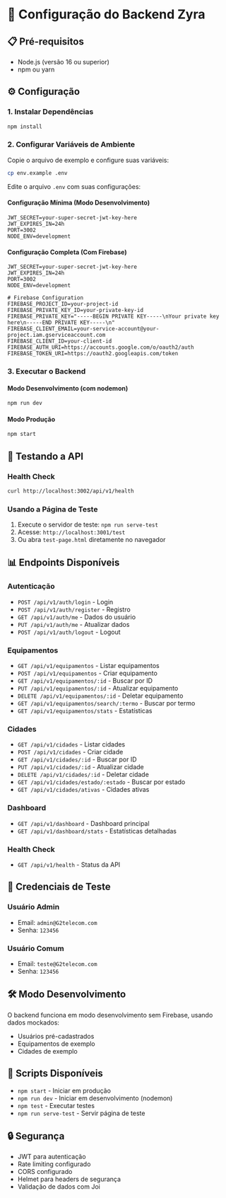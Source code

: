 # 🚀 Configuração do Backend Zyra

## 📋 Pré-requisitos

- Node.js (versão 16 ou superior)
- npm ou yarn

## ⚙️ Configuração

### 1. Instalar Dependências
```bash
npm install
```

### 2. Configurar Variáveis de Ambiente

Copie o arquivo de exemplo e configure suas variáveis:
```bash
cp env.example .env
```

Edite o arquivo `.env` com suas configurações:

#### Configuração Mínima (Modo Desenvolvimento)
```env
JWT_SECRET=your-super-secret-jwt-key-here
JWT_EXPIRES_IN=24h
PORT=3002
NODE_ENV=development
```

#### Configuração Completa (Com Firebase)
```env
JWT_SECRET=your-super-secret-jwt-key-here
JWT_EXPIRES_IN=24h
PORT=3002
NODE_ENV=development

# Firebase Configuration
FIREBASE_PROJECT_ID=your-project-id
FIREBASE_PRIVATE_KEY_ID=your-private-key-id
FIREBASE_PRIVATE_KEY="-----BEGIN PRIVATE KEY-----\nYour private key here\n-----END PRIVATE KEY-----\n"
FIREBASE_CLIENT_EMAIL=your-service-account@your-project.iam.gserviceaccount.com
FIREBASE_CLIENT_ID=your-client-id
FIREBASE_AUTH_URI=https://accounts.google.com/o/oauth2/auth
FIREBASE_TOKEN_URI=https://oauth2.googleapis.com/token
```

### 3. Executar o Backend

#### Modo Desenvolvimento (com nodemon)
```bash
npm run dev
```

#### Modo Produção
```bash
npm start
```

## 🧪 Testando a API

### Health Check
```bash
curl http://localhost:3002/api/v1/health
```

### Usando a Página de Teste
1. Execute o servidor de teste: `npm run serve-test`
2. Acesse: `http://localhost:3001/test`
3. Ou abra `test-page.html` diretamente no navegador

## 📊 Endpoints Disponíveis

### Autenticação
- `POST /api/v1/auth/login` - Login
- `POST /api/v1/auth/register` - Registro
- `GET /api/v1/auth/me` - Dados do usuário
- `PUT /api/v1/auth/me` - Atualizar dados
- `POST /api/v1/auth/logout` - Logout

### Equipamentos
- `GET /api/v1/equipamentos` - Listar equipamentos
- `POST /api/v1/equipamentos` - Criar equipamento
- `GET /api/v1/equipamentos/:id` - Buscar por ID
- `PUT /api/v1/equipamentos/:id` - Atualizar equipamento
- `DELETE /api/v1/equipamentos/:id` - Deletar equipamento
- `GET /api/v1/equipamentos/search/:termo` - Buscar por termo
- `GET /api/v1/equipamentos/stats` - Estatísticas

### Cidades
- `GET /api/v1/cidades` - Listar cidades
- `POST /api/v1/cidades` - Criar cidade
- `GET /api/v1/cidades/:id` - Buscar por ID
- `PUT /api/v1/cidades/:id` - Atualizar cidade
- `DELETE /api/v1/cidades/:id` - Deletar cidade
- `GET /api/v1/cidades/estado/:estado` - Buscar por estado
- `GET /api/v1/cidades/ativas` - Cidades ativas

### Dashboard
- `GET /api/v1/dashboard` - Dashboard principal
- `GET /api/v1/dashboard/stats` - Estatísticas detalhadas

### Health Check
- `GET /api/v1/health` - Status da API

## 🔐 Credenciais de Teste

### Usuário Admin
- Email: `admin@G2telecom.com`
- Senha: `123456`

### Usuário Comum
- Email: `teste@G2telecom.com`
- Senha: `123456`

## 🛠️ Modo Desenvolvimento

O backend funciona em modo desenvolvimento sem Firebase, usando dados mockados:
- Usuários pré-cadastrados
- Equipamentos de exemplo
- Cidades de exemplo

## 📝 Scripts Disponíveis

- `npm start` - Iniciar em produção
- `npm run dev` - Iniciar em desenvolvimento (nodemon)
- `npm test` - Executar testes
- `npm run serve-test` - Servir página de teste

## 🔒 Segurança

- JWT para autenticação
- Rate limiting configurado
- CORS configurado
- Helmet para headers de segurança
- Validação de dados com Joi
